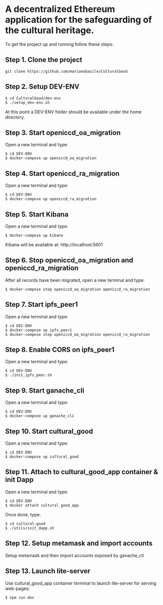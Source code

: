 # A decentralized Ethereum application for the safeguarding of the cultural heritage.

To get the project up and running follow these steps:

## Step 1. Clone the project
`git clone https://github.com/marianobasile/CulturalGood`

## Step 2. Setup DEV-ENV
```
$ cd CulturalGood/dev-env
$ ./setup_dev-env.sh
```
At this point a DEV-ENV folder should be available under the home directory.

## Step 3. Start openiccd_oa_migration
Open a new terminal and type:
```
$ cd DEV-ENV
$ docker-compose up openiccd_oa_migration
```

## Step 4. Start openiccd_ra_migration
Open a new terminal and type:
```
$ cd DEV-ENV
$ docker-compose up openiccd_ra_migration
```

## Step 5. Start Kibana
Open a new terminal and type:
```
$ docker-compose up kibana
```
Kibana will be available at: http://localhost:5601


## Step 6. Stop openiccd_oa_migration and openiccd_ra_migration
After all records have been migrated, open a new terminal and type:
```
$ docker-compose stop openiccd_oa_migration openiccd_ra_migration
```

## Step 7. Start ipfs_peer1
Open a new terminal and type:
```
$ cd DEV-ENV
$ docker-compose up ipfs_peer1
$ docker-compose stop openiccd_oa_migration openiccd_ra_migration
```

## Step 8. Enable CORS on ipfs_peer1
Open a new terminal and type:
```
$ cd DEV-ENV
$ ./init_ipfs_peer.sh
```

## Step 9. Start ganache_cli
Open a new terminal and type:
```
$ cd DEV-ENV
$ docker-compose up ganache_cli
```

## Step 10. Start cultural_good
Open a new terminal and type:
```
$ cd DEV-ENV
$ docker-compose up cultural_good
```

## Step 11. Attach to cultural_good_app container & init Dapp
Open a new terminal and type:
```
$ cd DEV-ENV
$ docker attach cultural_good_app
```

Once done, type:
```
$ cd cultural-good
$ ./utils/init_dapp.sh
```

## Step 12. Setup metamask and import accounts
Setup metamask and then import accounts exposed by ganache_cli

## Step 13. Launch lite-server
Use cultural_good_app container terminal to launch lite-server for serving web-pages:
```
$ npm run dev
```
